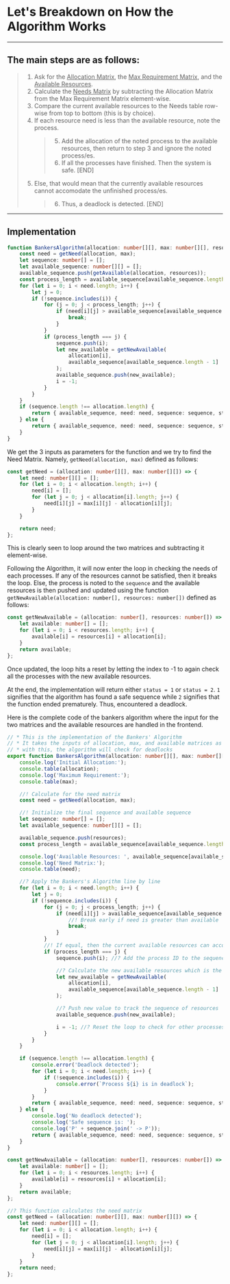 # Let's Breakdown on How the Algorithm Works

---

## The main steps are as follows:

> 1. Ask for the <ins>Allocation Matrix</ins>, the <ins>Max Requirement Matrix</ins>, and the <ins>Available Resources</ins>.
> 2. Calculate the <ins>Needs Matrix</ins> by subtracting the Allocation Matrix from the Max Requirement Matrix element-wise.
> 3. Compare the current available resources to the Needs table row-wise from top to bottom (this is by choice).
> 4. If each resource need is less than the available resource, note the process.
>    > 5. Add the allocation of the noted process to the available resources, then return to step 3 and ignore the noted process/es.
>    > 6. If all the processes have finished. Then the system is safe. [END]
> 5. Else, that would mean that the currently available resources cannot accomodate the unfinished process/es.
>    > 6. Thus, a deadlock is detected. [END]

---

## Implementation

```ts
function BankersAlgorithm(allocation: number[][], max: number[][], resources: number[]) {
	const need = getNeed(allocation, max);
	let sequence: number[] = [];
	let available_sequence: number[][] = [];
	available_sequence.push(getAvailable(allocation, resources));
	const process_length = available_sequence[available_sequence.length - 1].length;
	for (let i = 0; i < need.length; i++) {
		let j = 0;
		if (!sequence.includes(i)) {
			for (j = 0; j < process_length; j++) {
				if (need[i][j] > available_sequence[available_sequence.length - 1][j]) {
					break;
				}
			}
			if (process_length === j) {
				sequence.push(i);
				let new_available = getNewAvailable(
					allocation[i],
					available_sequence[available_sequence.length - 1]
				);
				available_sequence.push(new_available);
				i = -1;
			}
		}
	}
	if (sequence.length !== allocation.length) {
		return { available_sequence, need: need, sequence: sequence, status: 2 };
	} else {
		return { available_sequence, need: need, sequence: sequence, status: 1 };
	}
}
```

We get the 3 inputs as parameters for the function and we try to find the Need Matrix.
Namely, `getNeed(allocation, max)` defined as follows:

```ts
const getNeed = (allocation: number[][], max: number[][]) => {
	let need: number[][] = [];
	for (let i = 0; i < allocation.length; i++) {
		need[i] = [];
		for (let j = 0; j < allocation[i].length; j++) {
			need[i][j] = max[i][j] - allocation[i][j];
		}
	}

	return need;
};
```

This is clearly seen to loop around the two matrices and subtracting it element-wise.

Following the Algorithm, it will now enter the loop in checking the needs of each processes.
If any of the resources cannot be satisfied, then it breaks the loop. Else, the process is noted to the `sequence` and the available resources is then pushed and
updated using the function `getNewAvailable(allocation: number[], resources: number[])` defined as follows:

```ts
const getNewAvailable = (allocation: number[], resources: number[]) => {
	let available: number[] = [];
	for (let i = 0; i < resources.length; i++) {
		available[i] = resources[i] + allocation[i];
	}
	return available;
};
```

Once updated, the loop hits a reset by letting the index to -1 to again check all the processes with the new available resources.

At the end, the implementation will return either `status = 1` or `status = 2`. `1` signifies that the algorithm has found a safe sequence while `2`
signifies that the function ended prematurely. Thus, encountered a deadlock.

Here is the complete code of the bankers algorithm where the input for the two matrices and the available resources are handled in the frontend.

```ts
// * This is the implementation of the Bankers' Algorithm
// * It takes the inputs of allocation, max, and available matrices as discussed in class
// * with this, the algorithm will check for deadlocks
export function BankersAlgorithm(allocation: number[][], max: number[][], resources: number[]) {
	console.log('Initial Allocation:');
	console.table(allocation);
	console.log('Maximum Requirement:');
	console.table(max);

	//! Calculate for the need matrix
	const need = getNeed(allocation, max);

	//! Initialize the final sequence and available sequence
	let sequence: number[] = [];
	let available_sequence: number[][] = [];

	available_sequence.push(resources);
	const process_length = available_sequence[available_sequence.length - 1].length;

	console.log('Available Resources: ', available_sequence[available_sequence.length - 1]);
	console.log('Need Matrix:');
	console.table(need);

	//? Apply the Bankers's Algorithm line by line
	for (let i = 0; i < need.length; i++) {
		let j = 0;
		if (!sequence.includes(i)) {
			for (j = 0; j < process_length; j++) {
				if (need[i][j] > available_sequence[available_sequence.length - 1][j]) {
					//! Break early if need is greater than available
					break;
				}
			}
			//! If equal, then the current available resources can accomodate the process
			if (process_length === j) {
				sequence.push(i); //? Add the process ID to the sequence

				//? Calculate the new available resources which is the sum of the current available resources and the allocation of the process
				let new_available = getNewAvailable(
					allocation[i],
					available_sequence[available_sequence.length - 1]
				);

				//? Push new value to track the sequence of resources
				available_sequence.push(new_available);

				i = -1; //? Reset the loop to check for other processes again
			}
		}
	}

	if (sequence.length !== allocation.length) {
		console.error('Deadlock detected');
		for (let i = 0; i < need.length; i++) {
			if (!sequence.includes(i)) {
				console.error(`Process ${i} is in deadlock`);
			}
		}
		return { available_sequence, need: need, sequence: sequence, status: 2 };
	} else {
		console.log('No deadlock detected');
		console.log('Safe sequence is: ');
		console.log('P' + sequence.join(' -> P'));
		return { available_sequence, need: need, sequence: sequence, status: 1 };
	}
}

const getNewAvailable = (allocation: number[], resources: number[]) => {
	let available: number[] = [];
	for (let i = 0; i < resources.length; i++) {
		available[i] = resources[i] + allocation[i];
	}
	return available;
};

//? This function calculates the need matrix
const getNeed = (allocation: number[][], max: number[][]) => {
	let need: number[][] = [];
	for (let i = 0; i < allocation.length; i++) {
		need[i] = [];
		for (let j = 0; j < allocation[i].length; j++) {
			need[i][j] = max[i][j] - allocation[i][j];
		}
	}
	return need;
};
```

